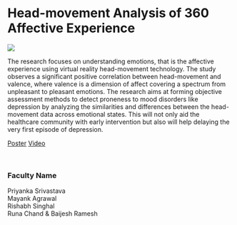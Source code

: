 # Head-movement Analysis of 360 Affective Experience

![](https://i.imgur.com/CROf37W.png)

The research focuses on understanding emotions, that is the affective experience using virtual reality head-movement technology. The study observes a significant positive correlation between head-movement and valence, where valence is a dimension of affect covering a spectrum from unpleasant to pleasant emotions. The research aims at forming objective assessment methods to detect proneness to mood disorders like depression by analyzing the similarities and differences between the head-movement data across emotional states. This will not only aid the healthcare community with early intervention but also will help delaying the very first episode of depression.

[Poster](06.%20Head-movement%20Analysis%20of%20360%20Affective%20Experience.pdf)
[Video](https://youtu.be/GJ50Z0pVrGE)

<br>


### Faculty Name

Priyanka Srivastava<br>
Mayank Agrawal<br>
Rishabh Singhal<br>
Runa Chand & Baijesh Ramesh
